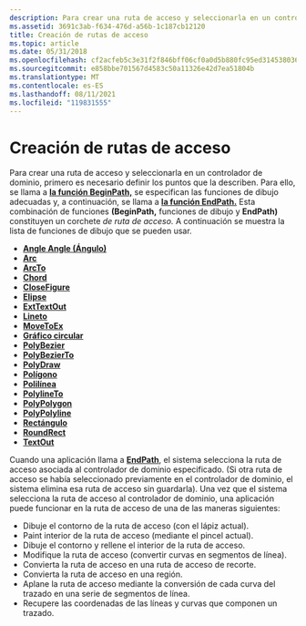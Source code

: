 ```yaml
---
description: Para crear una ruta de acceso y seleccionarla en un controlador de dominio, primero es necesario definir los puntos que la describen.
ms.assetid: 3691c3ab-f634-476d-a56b-1c187cb12120
title: Creación de rutas de acceso
ms.topic: article
ms.date: 05/31/2018
ms.openlocfilehash: cf2acfeb5c3e31f2f846bff06cf0a0d5b880fc95ed314538036632a83076b8ed
ms.sourcegitcommit: e858bbe701567d4583c50a11326e42d7ea51804b
ms.translationtype: MT
ms.contentlocale: es-ES
ms.lasthandoff: 08/11/2021
ms.locfileid: "119831555"
---
```

# <a name="path-creation"></a>Creación de rutas de acceso

Para crear una ruta de acceso y seleccionarla en un controlador de dominio, primero es necesario definir los puntos que la describen. Para ello, se llama a [**la función BeginPath,**](/windows/desktop/api/Wingdi/nf-wingdi-beginpath) se especifican las funciones de dibujo adecuadas y, a continuación, se llama a [**la función EndPath.**](/windows/desktop/api/Wingdi/nf-wingdi-endpath) Esta combinación de funciones **(BeginPath,** funciones de dibujo y **EndPath)** constituyen un corchete *de ruta de acceso.* A continuación se muestra la lista de funciones de dibujo que se pueden usar.

-   [**Angle Angle (Ángulo)**](/windows/desktop/api/Wingdi/nf-wingdi-anglearc)
-   [**Arc**](/windows/desktop/api/Wingdi/nf-wingdi-arc)
-   [**ArcTo**](/windows/desktop/api/Wingdi/nf-wingdi-arcto)
-   [**Chord**](/windows/desktop/api/Wingdi/nf-wingdi-chord)
-   [**CloseFigure**](/windows/desktop/api/Wingdi/nf-wingdi-closefigure)
-   [**Elipse**](/windows/desktop/api/Wingdi/nf-wingdi-ellipse)
-   [**ExtTextOut**](/windows/desktop/api/Wingdi/nf-wingdi-exttextouta)
-   [**Lineto**](/windows/desktop/api/Wingdi/nf-wingdi-lineto)
-   [**MoveToEx**](/windows/desktop/api/Wingdi/nf-wingdi-movetoex)
-   [**Gráfico circular**](/windows/desktop/api/Wingdi/nf-wingdi-pie)
-   [**PolyBezier**](/windows/desktop/api/Wingdi/nf-wingdi-polybezier)
-   [**PolyBezierTo**](/windows/desktop/api/Wingdi/nf-wingdi-polybezierto)
-   [**PolyDraw**](/windows/desktop/api/Wingdi/nf-wingdi-polydraw)
-   [**Polígono**](/windows/desktop/api/Wingdi/nf-wingdi-polygon)
-   [**Polilínea**](/windows/desktop/api/Wingdi/nf-wingdi-polyline)
-   [**PolylineTo**](/windows/desktop/api/Wingdi/nf-wingdi-polylineto)
-   [**PolyPolygon**](/windows/desktop/api/Wingdi/nf-wingdi-polypolygon)
-   [**PolyPolyline**](/windows/desktop/api/Wingdi/nf-wingdi-polypolyline)
-   [**Rectángulo**](/windows/desktop/api/Wingdi/nf-wingdi-rectangle)
-   [**RoundRect**](/windows/desktop/api/Wingdi/nf-wingdi-roundrect)
-   [**TextOut**](/windows/desktop/api/Wingdi/nf-wingdi-textouta)

Cuando una aplicación llama a [**EndPath**](/windows/desktop/api/Wingdi/nf-wingdi-endpath), el sistema selecciona la ruta de acceso asociada al controlador de dominio especificado. (Si otra ruta de acceso se había seleccionado previamente en el controlador de dominio, el sistema elimina esa ruta de acceso sin guardarla). Una vez que el sistema selecciona la ruta de acceso al controlador de dominio, una aplicación puede funcionar en la ruta de acceso de una de las maneras siguientes:

-   Dibuje el contorno de la ruta de acceso (con el lápiz actual).
-   Paint interior de la ruta de acceso (mediante el pincel actual).
-   Dibuje el contorno y rellene el interior de la ruta de acceso.
-   Modifique la ruta de acceso (convertir curvas en segmentos de línea).
-   Convierta la ruta de acceso en una ruta de acceso de recorte.
-   Convierta la ruta de acceso en una región.
-   Aplane la ruta de acceso mediante la conversión de cada curva del trazado en una serie de segmentos de línea.
-   Recupere las coordenadas de las líneas y curvas que componen un trazado.

 

 



